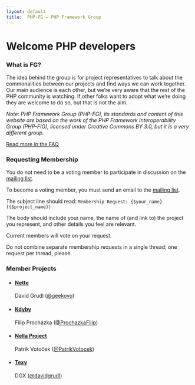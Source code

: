 ```yaml
---
layout: default
title:  PHP-FG — PHP Framework Group
---
```

# Welcome PHP developers


### What is FG?

The idea behind the group is for project representatives to talk about the
commonalities between our projects and find ways we can work together. Our main
audience is each other, but we’re very aware that the rest of the PHP community
is watching. If other folks want to adopt what we’re doing they are welcome to
do so, but that is not the aim.

<i>Note: PHP Framework Group (PHP-FG), its standards and content of this website
are based on the work of the PHP Framework Interoperability Group (PHP-FIG),
licensed under Creative Commons BY 3.0, but it is a very different group.</i>

[Read more in the FAQ](/faq/)


### Requesting Membership

You do not need to be a voting member to participate in discussion on the [mailing list][mailing-list].

To become a voting member, you must send an email to the [mailing list][mailing-list].

  [mailing-list]: https://groups.google.com/forum/?fromgroups#!forum/php-fg

The subject line should read: `Membership Request: {$your_name} ({$project_name})`

The body should include your name, the name of (and link to) the project you represent, and other details you feel are relevant.

Current members will vote on your request.

Do not combine separate membership requests in a single thread; one request per thread, please.


### Member Projects

<ul id="voting-members">
    <li>
        <h4><a target="_blank" href="http://nette.org">Nette</a></h4>
        David Grudl (<a href="http://twitter.com/geekovo">@geekovo</a>)
    </li>
    <li>
        <h4><a target="_blank" href="https://kdyby.org">Kdyby</a></h4>
        Filip Procházka (<a href="https://twitter.com/ProchazkaFilip">@ProchazkaFilip</a>)
    </li>
    <li>
        <h4><a target="_blank" href="http://nella-project.org">Nella Project</a></h4>
        Patrik Votoček (<a href="http://twitter.com/PatrikVotocek">@PatrikVotocek</a>)
    </li>
    <li>
        <h4><a target="_blank" href="http://texy.info">Texy</a></h4>
        DGX (<a href="http://twitter.com/davidgrudl">@davidgrudl</a>)
    </li>
</ul>
